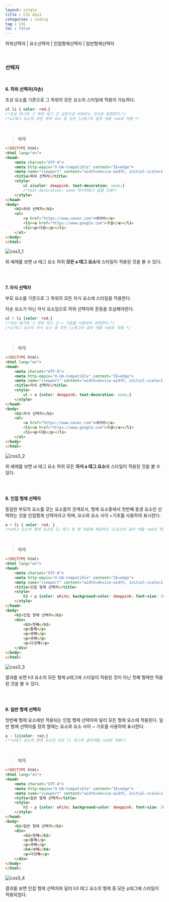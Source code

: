 ```yaml
---
layout: single
title : CSS day3
categories : coding
tag : CSS
toc : false
---
```


하위선택자 | 요소선택자 | 인접형제선택자 | 일반형제선택자

<br>

### 선택자

<br>

**6. 하위 선택자(자손)**

조상 요소를 기준으로 그 하위의 모든 요소의 스타일에 적용이 가능하다.

```css
ul li { color: red;}
/*조상 태그와 그 하위 태그 간 공란으로 비워두는 것으로 표현한다.*/
/*ul태그 요소의 모든 하위 요소 중 모든 li태그의 글자 색을 red로 적용 */
```

<br>

> 예제

```html
<!DOCTYPE html>
<html lang="en">
<head>
    <meta charset="UTF-8">
    <meta http-equiv="X-UA-Compatible" content="IE=edge">
    <meta name="viewport" content="width=device-width, initial-scale=1.0">
    <title>하위 선택자</title>
    <style>
        ul a{color: deeppink; text-decoration: none;}
        /*text-decoration: none 하이퍼링크 밑줄 지움*/
    </style>
</head>
<body>
    <h2>하위 선택자</h2>
    <ul>
        <a href="https://www.naver.com">네이버</a>
        <li><a href="https://www.google.com">구글</a></li>
        <li><p>다음</p></li>
    </ul>
</body>
</html>
```

![css3_1](https://github.com/YUNCHANYEONG/YUNCHANYEONG.github.io/blob/master/assets/images/coding_img/css3_1.JPG?raw=true)

위 예제를 보면 ul 태그 요소 하위 **모든 a 태그 요소**에 스타일이 적용된 것을 볼 수 있다.

<br>

<br>

**7. 자식 선택자**

부모 요소를 기준으로 그 하위의 모든 자식 요소에 스타일을 적용한다.

자손 요소가 아닌 자식 요소임으로 하위 선택자와 혼동을 조심해야한다.

```css
ul > li {color: red;}
/*조상 태그와 그 하위 태그 간 > 기호를 사용하여 표현한다.*/
/*ul태그 요소의 자식 요소 중 모든 li태그의 글자 색을 red로 적용 */
```

<br>

> 예제

```html
<!DOCTYPE html>
<html lang="en">
<head>
    <meta charset="UTF-8">
    <meta http-equiv="X-UA-Compatible" content="IE=edge">
    <meta name="viewport" content="width=device-width, initial-scale=1.0">
    <title>자식 선택자</title>
    <style>
        ul > a {color: deeppink; text-decoration: none;} 
    </style>
</head>
<body>
    <h2>자식 선택자</h2>
    <ul>
        <a href="https://www.naver.com">네이버</a>
        <li><a href="https://www.google.com">구글</a></li>
        <li><p>다음</p></li>
    </ul>
</body>
</html>
```

![css3_2](https://github.com/YUNCHANYEONG/YUNCHANYEONG.github.io/blob/master/assets/images/coding_img/css3_2.JPG?raw=true)

위 예제를 보면 ul 태그 요소 하위 모든 **자식 a 태그 요소**에 스타일이 적용된 것을 볼 수 있다.

<br>

<br>

**8. 인접 형제 선택자**

동일한 부모의 요소를 갖는 요소들의 관계로서, 형제 요소중에서 첫번째 동생 요소만 선택하는 것을 인접형제 선택자라고 하며, 요소와 요소 사이 +기호를 사용하여 표시한다.

```css
a + li { color: red; }
/*a태그 요소의 형재 요소인 li 태그 중 맨 처음에 해당하는 li요소의 글자 색을 red로 적용*/
```

<br>

> 예제

```html
<!DOCTYPE html>
<html lang="en">
<head>
    <meta charset="UTF-8">
    <meta http-equiv="X-UA-Compatible" content="IE=edge">
    <meta name="viewport" content="width=device-width, initial-scale=1.0">
    <title>인접 형제 선택자</title>
    <style>
        h3 + p {color: white; background-color: deeppink; font-size: 20px;}
    </style>
</head>
<body>
    <h2>인접 형제 선택자</h2>
    <div>
        <h3>첫째</h3>
        <p>둘째</p>
        <p>셋째</p>
        <p>넷째</p>
        <p>다섯째</p>
    </div>
</body>
</html>
```

![css3_3](https://github.com/YUNCHANYEONG/YUNCHANYEONG.github.io/blob/master/assets/images/coding_img/css3_3.JPG?raw=true)

결과를 보면 h3 요소의 모든 형제 p태그에 스타일이 적용된 것이 아닌 첫째 형제만 적용된 것을 볼 수 있다.  

<br>

<br>

**9. 일반 형제 선택자**

첫번째 형제 요소에만 적용되는 인접 형제 선택자와 달리 모든 형제 요소에 적용된다. 일반 형제 선택자를 정의 할때는 요소와 요소 사이 ~ 기호를 사용하여 표시한다.

```css
a ~ li{color: red;}
/**a태그 요소의 형재 요소인 모든 li 태그의 글자색을 red로 적용*/
```

<br>

> 예제

```html
<!DOCTYPE html>
<html lang="en">
<head>
    <meta charset="UTF-8">
    <meta http-equiv="X-UA-Compatible" content="IE=edge">
    <meta name="viewport" content="width=device-width, initial-scale=1.0">
    <title>일반 형제 선택자</title>
    <style>
        h3 ~ p {color: white; background-color: deeppink; font-size: 20px;}
    </style>
</head>
<body>
    <h2>일반 형제 선택자</h2>
    <div>
        <h3>첫쨰</h3>
        <p>둘째</p>
        <p>셋째</p>
        <h4>넷째</h4>
        <p>다섯째</p>
    </div>
</body>
</html>
```

![css3_4](https://github.com/YUNCHANYEONG/YUNCHANYEONG.github.io/blob/master/assets/images/coding_img/css3_4.JPG?raw=true)

결과를 보면 인접 형제 선택자와 달리 h3 태그 요소의 형제 중 모든 p태그에 스타일이 적용되었다.

